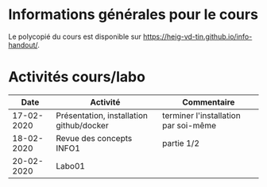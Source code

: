 # Informations générales pour le cours

Le polycopié du cours est disponible sur https://heig-vd-tin.github.io/info-handout/.

# Activités cours/labo
| Date | Activité | Commentaire |
|---|---|---|
|17-02-2020 | Présentation, installation github/docker | terminer l'installation par soi-même |
|18-02-2020 | Revue des concepts INFO1 | partie 1/2 |
|20-02-2020 | Labo01 | |
